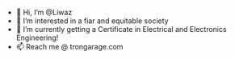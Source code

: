 - 👋 Hi, I’m @Liwaz
- 👀 I’m interested in a fiar and equitable society
- 🌱 I’m currently getting a Certificate in Electrical and Electronics Engineering!
- 📫 Reach me @ trongarage.com

<!---
Liwaz/Liwaz is a ✨ special ✨ repository because its `README.md` (this file) appears on your GitHub profile.
You can click the Preview link to take a look at your changes.
--->
